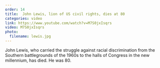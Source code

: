 ```yaml
---
order: 14
title:  John Lewis, lion of US civil rights, dies at 80
categories: video
link: https://www.youtube.com/watch?v=M7S0jxIsqrs
video: M7S0jxIsqrs
photo:
  filename: lewis.jpg
---
```


John Lewis, who carried the struggle against racial discrimination from the Southern battlegrounds of the 1960s to the halls of Congress in the new millennium, has died. He was 80.